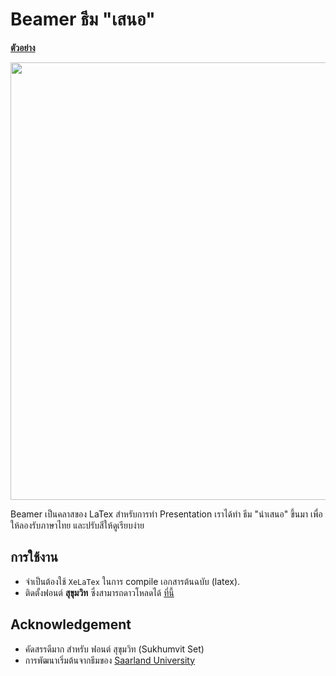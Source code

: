 # Beamer ธีม "เสนอ"

[**ตัวอย่าง**](./sanour.pdf)

<div align="center">
    <img src="https://i.imgur.com/7ScrFnZ.png" width="700px"/>
</div>

Beamer เป็นคลาสของ LaTex สำหรับการทำ Presentation เราได้ทำ ธีม "นำเสนอ" ขึ้นมา
เพื่อให้ลองรับภาษาไทย และปรับสีให้ดูเรียบง่าย

## การใช้งาน
- จำเป็นต้องใช้ `XeLaTex` ในการ compile เอกสารต้นฉบับ (latex).
- ติดตั้งฟอนต์ **สุขุมวิท** ซึ่งสามารถดาวโหลดได้ [ที่นี้][linkdownload]


## Acknowledgement
- คัดสรรดีมาก สำหรับ ฟอนต์ สุขุมวิท (Sukhumvit Set) 
- การพัฒนาเริ่มต้นจากธีมของ [Saarland University][saarland]

[linkdownload]: https://github.com/bluenex/baansuan_prannok/tree/master/fonts/sukhumvit-set
[saarland]: https://github.com/kailashbuki/beamerthemesaarland